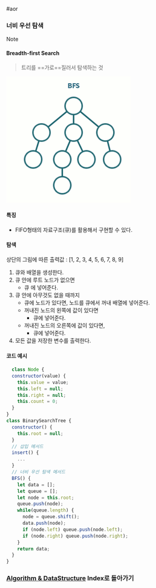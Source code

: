 #aor 
### 너비 우선 탐색
>[!note]
>#### Breadth-first Search
>
>>트리를 ==가로==질러서 탐색하는 것

![](../../../../Stuff/Image/AOR/Algorithm%20&%20DataStructure/img%20(1).gif)

#### 특징
- FIFO형태의 자료구조(큐)를 활용해서 구현할 수 있다.
#### 탐색
상단의 그림에 따른 출력값 : [1, 2, 3, 4, 5, 6, 7, 8, 9]

1. 큐와 배열을 생성한다.
2. 큐 안에 루트 노드가 없으면
	- 큐 에 넣어준다.
1. 큐 안에 아무것도 없을 때까지
	- 큐에 노드가 있다면, 노드를 큐에서 꺼내 배열에 넣어준다.
	- 꺼내진 노드의 왼쪽에 값이 있다면
		- 큐에 넣어준다.
	- 꺼내진 노드의 오른쪽에 값이 있다면,
		- 큐에 넣어준다.
3. 모든 값을 저장한 변수를 출력한다.

#### 코드 예시
```js
  class Node {
  constructor(value) {
    this.value = value;
    this.left = null;
    this.right = null;
    this.count = 0;
  }
}
class BinarySearchTree {
  constructor() {
    this.root = null;
  }
  // 삽입 메서드
  insert() {
    ...
  }
  // 너비 우선 탐색 메서드
  BFS() {
    let data = [];
    let queue = [];
    let node = this.root;
    queue.push(node);
    while(queue.length) {
      node = queue.shift();
      data.push(node);
      if (node.left) queue.push(node.left);
      if (node.right) queue.push(node.right);
    }
    return data;
  }
}
```
### [Algorithm & DataStructure](../../../Dev-Index/Algorithm%20&%20DataStructure.md) Index로 돌아가기